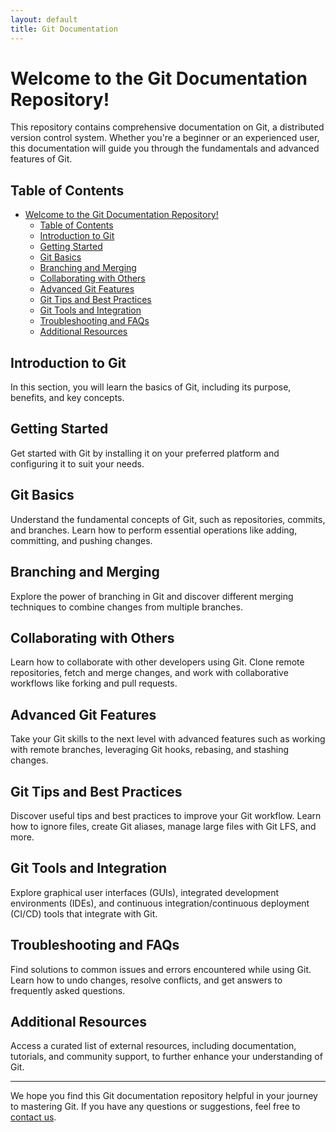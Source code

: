 ```yaml
---
layout: default
title: Git Documentation
---
```


# Welcome to the Git Documentation Repository!

This repository contains comprehensive documentation on Git, a distributed version control system. Whether you're a beginner or an experienced user, this documentation will guide you through the fundamentals and advanced features of Git.

## Table of Contents

- [Welcome to the Git Documentation Repository!](#welcome-to-the-git-documentation-repository)
  - [Table of Contents](#table-of-contents)
  - [Introduction to Git](#introduction-to-git)
  - [Getting Started](#getting-started)
  - [Git Basics](#git-basics)
  - [Branching and Merging](#branching-and-merging)
  - [Collaborating with Others](#collaborating-with-others)
  - [Advanced Git Features](#advanced-git-features)
  - [Git Tips and Best Practices](#git-tips-and-best-practices)
  - [Git Tools and Integration](#git-tools-and-integration)
  - [Troubleshooting and FAQs](#troubleshooting-and-faqs)
  - [Additional Resources](#additional-resources)

## Introduction to Git

In this section, you will learn the basics of Git, including its purpose, benefits, and key concepts.

## Getting Started

Get started with Git by installing it on your preferred platform and configuring it to suit your needs.

## Git Basics

Understand the fundamental concepts of Git, such as repositories, commits, and branches. Learn how to perform essential operations like adding, committing, and pushing changes.

## Branching and Merging

Explore the power of branching in Git and discover different merging techniques to combine changes from multiple branches.

## Collaborating with Others

Learn how to collaborate with other developers using Git. Clone remote repositories, fetch and merge changes, and work with collaborative workflows like forking and pull requests.

## Advanced Git Features

Take your Git skills to the next level with advanced features such as working with remote branches, leveraging Git hooks, rebasing, and stashing changes.

## Git Tips and Best Practices

Discover useful tips and best practices to improve your Git workflow. Learn how to ignore files, create Git aliases, manage large files with Git LFS, and more.

## Git Tools and Integration

Explore graphical user interfaces (GUIs), integrated development environments (IDEs), and continuous integration/continuous deployment (CI/CD) tools that integrate with Git.

## Troubleshooting and FAQs

Find solutions to common issues and errors encountered while using Git. Learn how to undo changes, resolve conflicts, and get answers to frequently asked questions.

## Additional Resources

Access a curated list of external resources, including documentation, tutorials, and community support, to further enhance your understanding of Git.

---

We hope you find this Git documentation repository helpful in your journey to mastering Git. If you have any questions or suggestions, feel free to [contact us](mailto:tnowad@gmail.com).
